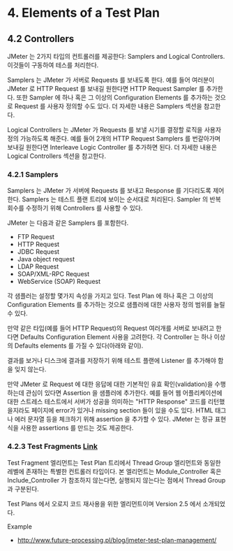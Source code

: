 # 4. Elements of a Test Plan


## 4.2 Controllers
JMeter 는 2가지 타입의 컨트롤러를 제공한다: Samplers and Logical Controllers. 이것들이 구동하여 테스를 처리한다.

Samplers 는 JMeter 가 서버로 Requests 를 보내도록 한다. 예를 들어 여러분이 JMeter 로 HTTP Request 를 보내길 원한다면 HTTP Request Sampler 를 추가한다. 또한 Sampler 에 하나 혹은 그 이상의 Configuration Elements 를 추가하는 것으로 Request 를 사용자 정의할 수도 있다. 더 자세한 내용은 Samplers 섹션을 참고한다.

Logical Controllers 는 JMeter 가 Requests 를 보낼 시기를 결정할 로직을 사용자 정의 가능하도록 해준다. 예를 들어 2개의 HTTP Request Samplers 를 번갈아가며 보내길 원한다면 Interleave Logic Controller 를 추가하면 된다. 더 자세한 내용은 Logical Controllers 섹션을 참고한다.


### 4.2.1 Samplers
Samplers 는 JMeter 가 서버에 Requests 를 보내고 Response 를 기다리도록 제어한다. Samplers 는 테스트 플랜 트리에 보이는 순서대로 처리된다. Sampler 의 반복 회수를 수정하기 위해 Controllers 를 사용할 수 있다.

JMeter 는 다음과 같은 Samplers 를 포함한다.
* FTP Request
* HTTP Request
* JDBC Request
* Java object request
* LDAP Request
* SOAP/XML-RPC Request
* WebService (SOAP) Request

각 샘플러는 설정할 몇가지 속성을 가지고 있다. Test Plan 에 하나 혹은 그 이상의 Configuration Elements 를 추가하는 것으로 샘플러에 대한 사용자 정의 범위를 늘릴 수 있다.

만약 같은 타입(예를 들어 HTTP Request)의 Request 여러개를 서버로 보내려고 한다면 Defaults Configuration Element 사용을 고려한다. 각 Controller 는 하나 이상의 Defaults elements 를 가질 수 있다(아래와 같이).

결과를 보거나 디스크에 결과를 저장하기 위해 테스트 플랜에 Listener 를 추가해야 함을 잊지 않는다.

만약 JMeter 로 Request 에 대한 응답에 대한 기본적인 유효 확인(validation)을 수행하는데 관심이 있다면 Assertion 을 샘플러에 추가한다. 예를 들어 웹 어플리케이션에 대한 스트레스 테스트에서 서버가 성공을 의미하는 "HTTP Response" 코드를 리턴했을지라도 페이지에 error가 있거나 missing section 들이 있을 수도 있다. HTML 태그나 에러 문자열 등을 체크하기 위해 assertion 을 추가할 수 있다. JMeter 는 정규 표현식을 사용한 assertions 를 만드는 것도 제공한다.



### 4.2.3 Test Fragments [Link](http://jmeter.apache.org/usermanual/test_plan.html#test_fragments)
Test Fragment 엘리먼트는 Test Plan 트리에서 Thread Group 엘리먼트와 동일한 레벨에 존재하는 특별한 컨트롤러 타입이다. 본 엘리먼트는 Module_Controller 혹은 Include_Controller 가 참조하지 않는다면, 실행되지 않는다는 점에서 Thread Group 과 구분된다.

Test Plans 에서 오로지 코드 재사용을 위한 엘리먼트이며 Version 2.5 에서 소개되었다.

Example
* http://www.future-processing.pl/blog/jmeter-test-plan-management/

